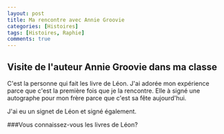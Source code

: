 ```yaml
---
layout: post
title: Ma rencontre avec Annie Groovie
categories: [Histoires]
tags: [Histoires, Raphie]
comments: true
---
```


## Visite de l'auteur Annie Groovie dans ma classe

C'est la personne qui fait les livre de Léon. J'ai adorée mon expérience parce que c'est la première fois que je la rencontre. Elle à signé une autographe pour mon frère parce que c'est sa fête aujourd'hui.

J'ai eu un signet de Léon et signé également.

###Vous connaissez-vous les livres de Léon?
